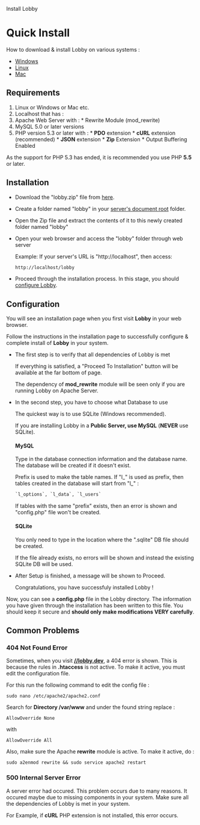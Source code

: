 Install Lobby

# Quick Install

How to download & install Lobby on various systems :

* [Windows](/docs/quick/windows)
* [Linux](/docs/quick/linux)
* [Mac](/docs/quick/mac)

## Requirements

1. Linux or Windows or Mac etc.
2. Localhost that has :
  1. Apache Web Server with :
    * Rewrite Module (mod_rewrite)
  2. MySQL 5.0 or later versions
  3. PHP version 5.3 or later with :
    * **PDO** extension
    * **cURL** extension (recommended)
    * **JSON** extension
    * **Zip** Extension
    * Output Buffering Enabled

As the support for PHP 5.3 has ended, it is recommended you use PHP **5.5** or later.

## Installation

* Download the "lobby.zip" file from [here](/download#direct).
* Create a folder named "lobby" in your [server's document root](http://www.karelia.com/support/sandvox/help/z/Document_Root.html) folder.
* Open the Zip file and extract the contents of it to this newly created folder named "lobby"
* Open your web browser and access the "lobby" folder through web server

  Example: If your server's URL is "http://localhost", then access:
  ```html
  http://localhost/lobby
  ```
* Proceed through the installation process. In this stage, you should [configure Lobby](#section-configuration).

## Configuration

You will see an installation page when you first visit **Lobby** in your web browser.

Follow the instructions in the installation page to successfully configure & complete install of **Lobby** in your system.

* The first step is to verify that all dependencies of Lobby is met

  If everything is satisfied, a "Proceed To Installation" button will be available at the far bottom of page.
  
  The dependency of **mod_rewrite** module will be seen only if you are running Lobby on Apache Server.
  
* In the second step, you have to choose what Database to use

  The quickest way is to use SQLite (Windows recommended).
  
  If you are installing Lobby in a **Public Server, use MySQL** (**NEVER** use SQLite).
  
  #### MySQL
  Type in the database connection information and the database name. The database will be created if it doesn't exist.
  
  Prefix is used to make the table names. If "l\_" is used as prefix, then tables created in the database will start from "l_" :
  ```sql
  `l_options`, `l_data`, `l_users`
  ```
  
  If tables with the same "prefix" exists, then an error is shown and "config.php" file won't be created.
  
  #### SQLite
  You only need to type in the location where the ".sqlite" DB file should be created.
  
  If the file already exists, no errors will be shown and instead the existing SQLite DB will be used.
  
* After Setup is finished, a message will be shown to Proceed.

  Congratulations, you have successfuly installed Lobby !

Now, you can see a **config.php** file in the Lobby directory. The information you have given through the installation has been written to this file. You should keep it secure and **should only make modifications VERY carefully**.

## Common Problems

### 404 Not Found Error

Sometimes, when you visit **[//lobby.dev](//lobby.dev)**, a 404 error is shown. This is because the rules in **.htaccess** is not active. To make it active, you must edit the configuration file.

For this run the following command to edit the config file :

```
sudo nano /etc/apache2/apache2.conf
```
Search for **Directory /var/www** and under the found string replace :

```
AllowOverride None
```
with

```
AllowOverride All
```

Also, make sure the Apache **rewrite** module is active. To make it active, do : 
```
sudo a2enmod rewrite && sudo service apache2 restart
```

### 500 Internal Server Error

A server error had occured. This problem occurs due to many reasons. It occured maybe due to missing components in your system. Make sure all the dependencies of Lobby is met in your system.

For Example, if **cURL** PHP extension is not installed, this error occurs.
